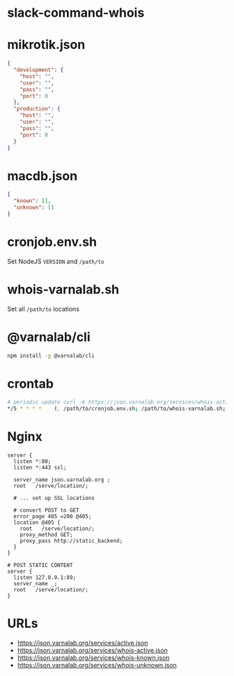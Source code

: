 
# slack-command-whois


# mikrotik.json

```json
{
  "development": {
    "host": "",
    "user": "",
    "pass": "",
    "port": 0
  },
  "production": {
    "host": "",
    "user": "",
    "pass": "",
    "port": 0
  }
}
```


# macdb.json

```json
{
  "known": [],
  "unknown": []
}
```


# cronjob.env.sh

Set NodeJS `VERSION` and `/path/to`


# whois-varnalab.sh

Set all `/path/to` locations


# @varnalab/cli

```bash
npm install -g @varnalab/cli
```


# crontab

```bash
# periodic update curl -k https://json.varnalab.org/services/whois-active.json on every 5 minutes
*/5 * * * *    (. /path/to/cronjob.env.sh; /path/to/whois-varnalab.sh; )
```


# Nginx

```nginx
server {
  listen *:80;
  listen *:443 ssl;

  server_name json.varnalab.org ;
  root   /serve/location/;

  # ... set up SSL locations

  # convert POST to GET
  error_page 405 =200 @405;
  location @405 {
    root   /serve/location/;
    proxy_method GET;
    proxy_pass http://static_backend;
  }
}

# POST STATIC CONTENT
server {
  listen 127.0.0.1:89;
  server_name _;
  root   /serve/location/;
}
```


# URLs

- https://json.varnalab.org/services/active.json
- https://json.varnalab.org/services/whois-active.json
- https://json.varnalab.org/services/whois-known.json
- https://json.varnalab.org/services/whois-unknown.json
